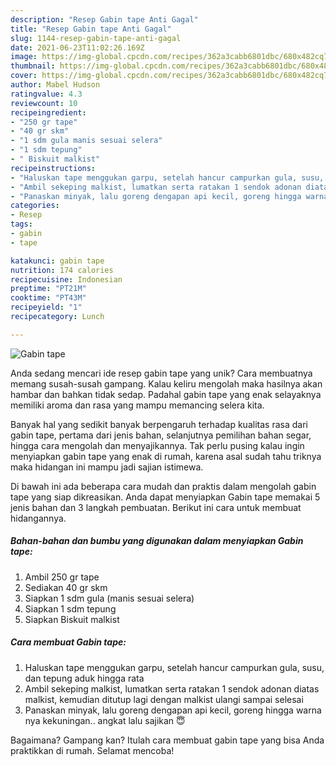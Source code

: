 ```yaml
---
description: "Resep Gabin tape Anti Gagal"
title: "Resep Gabin tape Anti Gagal"
slug: 1144-resep-gabin-tape-anti-gagal
date: 2021-06-23T11:02:26.169Z
image: https://img-global.cpcdn.com/recipes/362a3cabb6801dbc/680x482cq70/gabin-tape-foto-resep-utama.jpg
thumbnail: https://img-global.cpcdn.com/recipes/362a3cabb6801dbc/680x482cq70/gabin-tape-foto-resep-utama.jpg
cover: https://img-global.cpcdn.com/recipes/362a3cabb6801dbc/680x482cq70/gabin-tape-foto-resep-utama.jpg
author: Mabel Hudson
ratingvalue: 4.3
reviewcount: 10
recipeingredient:
- "250 gr tape"
- "40 gr skm"
- "1 sdm gula manis sesuai selera"
- "1 sdm tepung"
- " Biskuit malkist"
recipeinstructions:
- "Haluskan tape menggukan garpu, setelah hancur campurkan gula, susu, dan tepung aduk hingga rata"
- "Ambil sekeping malkist, lumatkan serta ratakan 1 sendok adonan diatas malkist, kemudian ditutup lagi dengan malkist ulangi sampai selesai"
- "Panaskan minyak, lalu goreng dengapan api kecil, goreng hingga warna nya kekuningan.. angkat lalu sajikan 😇"
categories:
- Resep
tags:
- gabin
- tape

katakunci: gabin tape 
nutrition: 174 calories
recipecuisine: Indonesian
preptime: "PT21M"
cooktime: "PT43M"
recipeyield: "1"
recipecategory: Lunch

---
```



![Gabin tape](https://img-global.cpcdn.com/recipes/362a3cabb6801dbc/680x482cq70/gabin-tape-foto-resep-utama.jpg)

Anda sedang mencari ide resep gabin tape yang unik? Cara membuatnya memang susah-susah gampang. Kalau keliru mengolah maka hasilnya akan hambar dan bahkan tidak sedap. Padahal gabin tape yang enak selayaknya memiliki aroma dan rasa yang mampu memancing selera kita.

Banyak hal yang sedikit banyak berpengaruh terhadap kualitas rasa dari gabin tape, pertama dari jenis bahan, selanjutnya pemilihan bahan segar, hingga cara mengolah dan menyajikannya. Tak perlu pusing kalau ingin menyiapkan gabin tape yang enak di rumah, karena asal sudah tahu triknya maka hidangan ini mampu jadi sajian istimewa.




Di bawah ini ada beberapa cara mudah dan praktis dalam mengolah gabin tape yang siap dikreasikan. Anda dapat menyiapkan Gabin tape memakai 5 jenis bahan dan 3 langkah pembuatan. Berikut ini cara untuk membuat hidangannya.

<!--inarticleads1-->

##### Bahan-bahan dan bumbu yang digunakan dalam menyiapkan Gabin tape:

1. Ambil 250 gr tape
1. Sediakan 40 gr skm
1. Siapkan 1 sdm gula (manis sesuai selera)
1. Siapkan 1 sdm tepung
1. Siapkan  Biskuit malkist




<!--inarticleads2-->

##### Cara membuat Gabin tape:

1. Haluskan tape menggukan garpu, setelah hancur campurkan gula, susu, dan tepung aduk hingga rata
1. Ambil sekeping malkist, lumatkan serta ratakan 1 sendok adonan diatas malkist, kemudian ditutup lagi dengan malkist ulangi sampai selesai
1. Panaskan minyak, lalu goreng dengapan api kecil, goreng hingga warna nya kekuningan.. angkat lalu sajikan 😇




Bagaimana? Gampang kan? Itulah cara membuat gabin tape yang bisa Anda praktikkan di rumah. Selamat mencoba!
